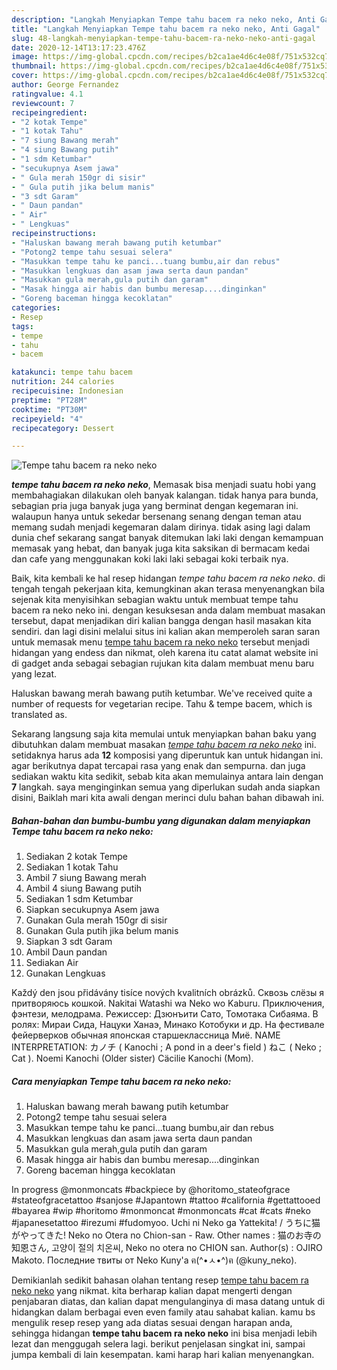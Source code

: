 ```yaml
---
description: "Langkah Menyiapkan Tempe tahu bacem ra neko neko, Anti Gagal"
title: "Langkah Menyiapkan Tempe tahu bacem ra neko neko, Anti Gagal"
slug: 48-langkah-menyiapkan-tempe-tahu-bacem-ra-neko-neko-anti-gagal
date: 2020-12-14T13:17:23.476Z
image: https://img-global.cpcdn.com/recipes/b2ca1ae4d6c4e08f/751x532cq70/tempe-tahu-bacem-ra-neko-neko-foto-resep-utama.jpg
thumbnail: https://img-global.cpcdn.com/recipes/b2ca1ae4d6c4e08f/751x532cq70/tempe-tahu-bacem-ra-neko-neko-foto-resep-utama.jpg
cover: https://img-global.cpcdn.com/recipes/b2ca1ae4d6c4e08f/751x532cq70/tempe-tahu-bacem-ra-neko-neko-foto-resep-utama.jpg
author: George Fernandez
ratingvalue: 4.1
reviewcount: 7
recipeingredient:
- "2 kotak Tempe"
- "1 kotak Tahu"
- "7 siung Bawang merah"
- "4 siung Bawang putih"
- "1 sdm Ketumbar"
- "secukupnya Asem jawa"
- " Gula merah 150gr di sisir"
- " Gula putih jika belum manis"
- "3 sdt Garam"
- " Daun pandan"
- " Air"
- " Lengkuas"
recipeinstructions:
- "Haluskan bawang merah bawang putih ketumbar"
- "Potong2 tempe tahu sesuai selera"
- "Masukkan tempe tahu ke panci...tuang bumbu,air dan rebus"
- "Masukkan lengkuas dan asam jawa serta daun pandan"
- "Masukkan gula merah,gula putih dan garam"
- "Masak hingga air habis dan bumbu meresap....dinginkan"
- "Goreng baceman hingga kecoklatan"
categories:
- Resep
tags:
- tempe
- tahu
- bacem

katakunci: tempe tahu bacem 
nutrition: 244 calories
recipecuisine: Indonesian
preptime: "PT28M"
cooktime: "PT30M"
recipeyield: "4"
recipecategory: Dessert

---
```



![Tempe tahu bacem ra neko neko](https://img-global.cpcdn.com/recipes/b2ca1ae4d6c4e08f/751x532cq70/tempe-tahu-bacem-ra-neko-neko-foto-resep-utama.jpg)

<b><i>tempe tahu bacem ra neko neko</i></b>, Memasak bisa menjadi suatu hobi yang membahagiakan dilakukan oleh banyak kalangan. tidak hanya para bunda, sebagian pria juga banyak juga yang berminat dengan kegemaran ini. walaupun hanya untuk sekedar bersenang senang dengan teman atau memang sudah menjadi kegemaran dalam dirinya. tidak asing lagi dalam dunia chef sekarang sangat banyak ditemukan laki laki dengan kemampuan memasak yang hebat, dan banyak juga kita saksikan di bermacam kedai dan cafe yang menggunakan koki laki laki sebagai koki terbaik nya.

Baik, kita kembali ke hal resep hidangan <i>tempe tahu bacem ra neko neko</i>. di tengah tengah pekerjaan kita, kemungkinan akan terasa menyenangkan bila sejenak kita menyisihkan sebagian waktu untuk membuat tempe tahu bacem ra neko neko ini. dengan kesuksesan anda dalam membuat masakan tersebut, dapat menjadikan diri kalian bangga dengan hasil masakan kita sendiri. dan lagi disini melalui situs ini kalian akan memperoleh saran saran untuk memasak menu <u>tempe tahu bacem ra neko neko</u> tersebut menjadi hidangan yang endess dan nikmat, oleh karena itu catat alamat website ini di gadget anda sebagai sebagian rujukan kita dalam membuat menu baru yang lezat.

Haluskan bawang merah bawang putih ketumbar. We&#39;ve received quite a number of requests for vegetarian recipe. Tahu &amp; tempe bacem, which is translated as.


Sekarang langsung saja kita memulai untuk menyiapkan bahan baku yang dibutuhkan dalam membuat masakan <u><i>tempe tahu bacem ra neko neko</i></u> ini. setidaknya harus ada <b>12</b> komposisi yang diperuntuk kan untuk hidangan ini. agar berikutnya dapat tercapai rasa yang enak dan sempurna. dan juga sediakan waktu kita sedikit, sebab kita akan memulainya antara lain dengan <b>7</b> langkah. saya menginginkan semua yang diperlukan sudah anda siapkan disini, Baiklah mari kita awali dengan merinci dulu bahan bahan dibawah ini.

<!--inarticleads1-->

##### Bahan-bahan dan bumbu-bumbu yang digunakan dalam menyiapkan Tempe tahu bacem ra neko neko:

1. Sediakan 2 kotak Tempe
1. Sediakan 1 kotak Tahu
1. Ambil 7 siung Bawang merah
1. Ambil 4 siung Bawang putih
1. Sediakan 1 sdm Ketumbar
1. Siapkan secukupnya Asem jawa
1. Gunakan  Gula merah 150gr di sisir
1. Gunakan  Gula putih jika belum manis
1. Siapkan 3 sdt Garam
1. Ambil  Daun pandan
1. Sediakan  Air
1. Gunakan  Lengkuas


Každý den jsou přidávány tisíce nových kvalitních obrázků. Сквозь слёзы я притворяюсь кошкой. Nakitai Watashi wa Neko wo Kaburu. Приключения, фэнтези, мелодрама. Режиссер: Дзюнъити Сато, Томотака Сибаяма. В ролях: Мираи Сида, Нацуки Ханаэ, Минако Котобуки и др. На фестивале фейерверков обычная японская старшеклассница Миё. NAME INTERPRETATION: カノチ ( Kanochi ; A pond in a deer&#39;s field ) ねこ ( Neko ; Cat ). Noemi Kanochi (Older sister) Cäcilie Kanochi (Mom). 

<!--inarticleads2-->

##### Cara menyiapkan Tempe tahu bacem ra neko neko:

1. Haluskan bawang merah bawang putih ketumbar
1. Potong2 tempe tahu sesuai selera
1. Masukkan tempe tahu ke panci...tuang bumbu,air dan rebus
1. Masukkan lengkuas dan asam jawa serta daun pandan
1. Masukkan gula merah,gula putih dan garam
1. Masak hingga air habis dan bumbu meresap....dinginkan
1. Goreng baceman hingga kecoklatan


In progress @monmoncats #backpiece by @horitomo_stateofgrace #stateofgracetattoo #sanjose #Japantown #tattoo #california #gettattooed #bayarea #wip #horitomo #monmoncat #monmoncats #cat #cats #neko #japanesetattoo #irezumi #fudomyoo. Uchi ni Neko ga Yattekita! / うちに猫がやってきた! Neko no Otera no Chion-san - Raw. Other names : 猫のお寺の知恩さん, 고양이 절의 치온씨, Neko no otera no CHION san. Author(s) : OJIRO Makoto. Последние твиты от Neko Kuny&#39;a ฅ(^•ㅅ•^)ฅ (@kuny_neko). 

Demikianlah sedikit bahasan olahan tentang resep <u>tempe tahu bacem ra neko neko</u> yang nikmat. kita berharap kalian dapat mengerti dengan penjabaran diatas, dan kalian dapat mengulanginya di masa datang untuk di hidangkan dalam berbagai even even family atau sahabat kalian. kamu bs mengulik resep resep yang ada diatas sesuai dengan harapan anda, sehingga hidangan <b>tempe tahu bacem ra neko neko</b> ini bisa menjadi lebih lezat dan menggugah selera lagi. berikut penjelasan singkat ini, sampai jumpa kembali di lain kesempatan. kami harap hari kalian menyenangkan.
